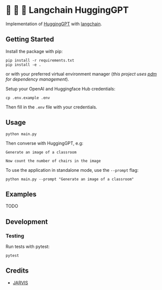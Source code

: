 # :parrot: :hugs: :robot: Langchain HuggingGPT

Implementation of [HuggingGPT](https://arxiv.org/abs/2303.17580) with [langchain](https://docs.langchain.com/docs/).

## Getting Started

Install the package with pip:

```commandline
pip install -r requirements.txt
pip install -e .
```

or with your preferred virtual environment manager (_this project uses [pdm](https://pdm.fming.dev/) for dependency management_).

Setup your OpenAI and Huggingface Hub credentials:

```commandline
cp .env.example .env
```

Then fill in the `.env` file with your credentials.

## Usage


```commandline
python main.py
```

Then converse with HuggingGPT, e.g:

```
Generate an image of a classroom
```

```
Now count the number of chairs in the image
```

To use the application in standalone mode, use the `--prompt` flag:

```commandline
python main.py --prompt "Generate an image of a classroom"
```

## Examples

TODO

## Development

### Testing

Run tests with pytest:

```commandline
pytest
```

## Credits

* [JARVIS](https://github.com/microsoft/JARVIS)

